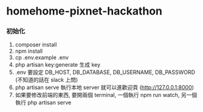 # homehome-pixnet-hackathon

### 初始化
1. composer install
2. npm install
3. cp .env.example .env
4. php artisan key:generate 生成 key
5. .env 要設定 DB_HOST, DB_DATABASE, DB_USERNAME, DB_PASSWORD (不知道的話在 slack 上問)
6. php artisan serve 執行本地 server 就可以進歡迎頁 (http://127.0.0.1:8000)
7. 如果要修改前端的東西, 要開兩個 terminal, 一個執行 npm run watch, 另一個執行 php artisan serve
